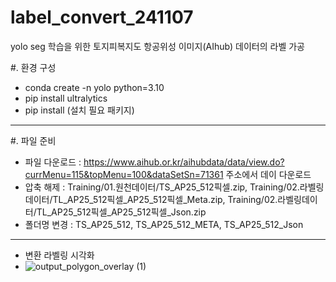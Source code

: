 # label_convert_241107
yolo seg 학습을 위한 토지피복지도 항공위성 이미지(AIhub) 데이터의 라벨 가공

#. 환경 구성
- conda create -n yolo python=3.10
- pip install ultralytics
- pip install (설치 필요 패키지)
---
#. 파일 준비
- 파일 다운로드 : https://www.aihub.or.kr/aihubdata/data/view.do?currMenu=115&topMenu=100&dataSetSn=71361 주소에서 데이 다운로드
- 압축 해제 : Training/01.원천데이터/TS_AP25_512픽셀.zip, Training/02.라벨링데이터/TL_AP25_512픽셀_AP25_512픽셀_Meta.zip, Training/02.라벨링데이터/TL_AP25_512픽셀_AP25_512픽셀_Json.zip
- 폴더명 변경 : TS_AP25_512, TS_AP25_512_META, TS_AP25_512_Json
---
- 변환 라벨링 시각화
- ![output_polygon_overlay (1)](https://github.com/user-attachments/assets/07351b82-4fee-490a-99dd-73b7dcc129a4)
